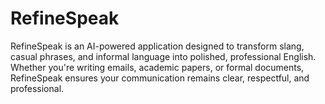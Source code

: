 # RefineSpeak
RefineSpeak is an AI-powered application designed to transform slang, casual phrases, and informal language into polished, professional English. Whether you're writing emails, academic papers, or formal documents, RefineSpeak ensures your communication remains clear, respectful, and professional.
